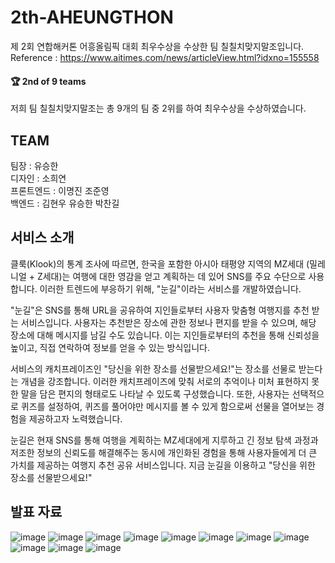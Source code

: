 # 2th-AHEUNGTHON
제 2회 연합해커톤 어흥올림픽 대회 최우수상을 수상한 팀 칠칠치맞지말조입니다.   
Reference : https://www.aitimes.com/news/articleView.html?idxno=155558

#### 🏆 2nd of 9 teams
저희 팀 칠칠치맞지말조는 총 9개의 팀 중 2위를 하여 최우수상을 수상하였습니다.

## TEAM
팀장 : 유승한 </br>
디자인 : 소희연 </br>
프론트엔드 : 이명진 조준영 </br>
백엔드 : 김현우 유승한 박찬길 </br>

## 서비스 소개
클룩(Klook)의 통계 조사에 따르면, 한국을 포함한 아시아 태평양 지역의 MZ세대 (밀레니얼 + Z세대)는 여행에 대한 영감을 얻고 계획하는 데 있어 SNS를 주요 수단으로 사용합니다. 이러한 트렌드에 부응하기 위해, "눈길"이라는 서비스를 개발하였습니다.

"눈길"은 SNS를 통해 URL을 공유하여 지인들로부터 사용자 맞춤형 여행지를 추천 받는 서비스입니다. 사용자는 추천받은 장소에 관한 정보나 편지를 받을 수 있으며, 해당 장소에 대해 메시지를 남길 수도 있습니다. 이는 지인들로부터의 추천을 통해 신뢰성을 높이고, 직접 연락하여 정보를 얻을 수 있는 방식입니다.

서비스의 캐치프레이즈인 "당신을 위한 장소를 선물받으세요!"는 장소를 선물로 받는다는 개념을 강조합니다. 이러한 캐치프레이즈에 맞춰 서로의 추억이나 미처 표현하지 못한 말을 담은 편지의 형태로도 나타날 수 있도록 구성했습니다. 또한, 사용자는 선택적으로 퀴즈를 설정하여, 퀴즈를 풀어야만 메시지를 볼 수 있게 함으로써 선물을 열어보는 경험을 제공하고자 노력했습니다.

눈길은 현재 SNS를 통해 여행을 계획하는 MZ세대에게  지루하고 긴 정보 탐색 과정과 저조한 정보의 신뢰도를 해결해주는 동시에 개인화된 경험을 통해 사용자들에게 더 큰 가치를 제공하는 여행지 추천 공유 서비스입니다. 지금 눈길을 이용하고 "당신을 위한 장소를 선물받으세요!"

## 발표 자료
![image](https://github.com/2023-AHEUNGTHON/Team_7/assets/106146847/63297b24-733d-4a53-af2c-de9a8cee3d90)
![image](https://github.com/2023-AHEUNGTHON/Team_7/assets/106146847/49e42019-9cd2-4c7c-9191-1f6ecc0e0d91)
![image](https://github.com/2023-AHEUNGTHON/Team_7/assets/106146847/166415eb-49d0-49d6-a4d9-fd6b465ac2db)
![image](https://github.com/2023-AHEUNGTHON/Team_7/assets/106146847/5fe5100f-0d78-41af-a490-4c3df9fb5e72)
![image](https://github.com/2023-AHEUNGTHON/Team_7/assets/106146847/33ac54d8-5419-45f5-ab30-6a531c002160)
![image](https://github.com/2023-AHEUNGTHON/Team_7/assets/106146847/9e819d3a-6c5d-4c65-a87e-db3c0e4dc0d6)
![image](https://github.com/2023-AHEUNGTHON/Team_7/assets/106146847/afbed983-0792-4f0e-9b18-7bca144b1c53)
![image](https://github.com/2023-AHEUNGTHON/Team_7/assets/106146847/dcad3c4b-c5ec-429b-947b-f07ccd7be61d)
![image](https://github.com/2023-AHEUNGTHON/Team_7/assets/106146847/0e27e36a-da2f-48bc-8003-0985b17771e5)
![image](https://github.com/2023-AHEUNGTHON/Team_7/assets/106146847/233a2d71-7aa4-4bad-bb78-2bb61e6b8e77)
![image](https://github.com/2023-AHEUNGTHON/Team_7/assets/106146847/814f06a6-b269-4046-953f-293df917c540)
